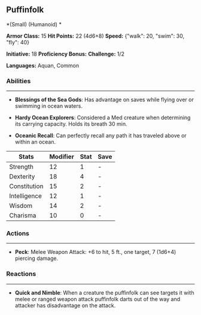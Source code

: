 ## Puffinfolk
*(Small) (Humanoid) *

**Armor Class:** 15
**Hit Points:** 22 (4d6+8)
**Speed:** {"walk": 20, "swim": 30, "fly": 40}

**Initiative:** 18
**Proficiency Bonus:**
**Challenge:** 1/2

**Languages:** Aquan, Common

### Abilities
 --- 
- **Blessings of the Sea Gods**: Has advantage on saves while flying over or swimming in ocean waters.

- **Hardy Ocean Explorers**: Considered a Med creature when determining its carrying capacity. Holds its breath 30 min.

- **Oceanic Recall**: Can perfectly recall any path it has traveled above or within an ocean.



| Stats | Modifier | Stat | Save
| ---- | ---- | ---- | ---- |
| Strength | 12 | 1 | - |
| Dexterity | 18 | 4 | - |
| Constitution | 15 | 2 | - |
| Intelligence | 12 | 1 | - |
| Wisdom | 14 | 2 | - |
| Charisma | 10 | 0 | - |

### Actions
 --- 
- **Peck**: Melee Weapon Attack: +6 to hit, 5 ft., one target, 7 (1d6+4) piercing damage.

### Reactions
 --- 
- **Quick and Nimble**: When a creature the puffinfolk can see targets it with melee or ranged weapon attack puffinfolk darts out of the way and attacker has disadvantage on the attack.

